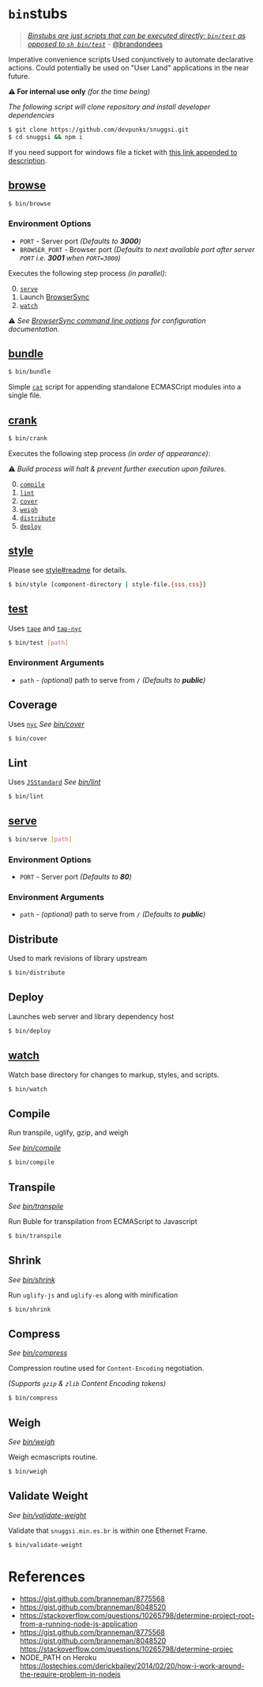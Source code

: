 # `bin`stubs

  > _[Binstubs are just scripts that can be executed directly: `bin/test` as opposed to `sh bin/test`](https://github.com/devpunks/snuggsi/pull/175#issuecomment-405039811)_ - [@brandondees](https://github.com/brandondees)

  Imperative convenience scripts Used conjunctively to automate declarative actions.
  Could potentially be used on "User Land" applications in the near future.

  **⚠️ For internal use only** _(for the time being)_
  
  _The following script will clone repository and install developer dependencies_

```bash
$ git clone https://github.com/devpunks/snuggsi.git
$ cd snuggsi && npm i
```


If you need support for windows file a ticket with [this link appended to description](http://tldp.org/LDP/abs/html/dosbatch.html).


## [browse](browse)

```bash
$ bin/browse
```


### Environment Options

  - `PORT` - Server port _(Defaults to **3000**)_
  - `BROWSER_PORT` - Browser port _(Defaults to next available port after server `PORT` i.e. **3001** when `PORT=3000`)_

  Executes the following step process _(in parallel)_:

  0. [`serve`](#serve)
  1. Launch [BrowserSync](https:/browsersync.io)
  2. [`watch`](#watch)

  ⚠️  _See [BrowserSync command line options](https://browsersync.io/docs/options) for configuration documentation._


## [bundle](bundle)

```bash
$ bin/bundle
```

  Simple [`cat`](https://en.wikipedia.org/wiki/Cat_(Unix)) script for appending standalone ECMASCript modules into a single file.


## [crank](crank)

```bash
$ bin/crank
```

  Executes the following step process _(in order of appearance)_:

  ⚠️  _Build process will halt & prevent further execution upon failures._

  0. [`compile`](#compile)
  1. [`lint`](#lint)
  2. [`cover`](#coverage)
  3. [`weigh`](#weigh)
  4. [`distribute`](#distribute)
  5. [`deploy`](#deploy)


## [style](style)

Please see [style#readme](/style#readme) for details.
```bash
$ bin/style [component-directory | style-file.{sss,css}]
```


## [test](test)

Uses [`tape`](https://github.com/substack/tape)
and [`tap-nyc`](https://github.com/MegaArman/tap-nyc)

```bash
$ bin/test [path]
```

### Environment Arguments

  - `path` - _(optional)_ path to serve from `/` _(Defaults to **public**)_


## Coverage

Uses
[`nyc`](https://github.com/istanbuljs/nyc)
_See [bin/cover](cover)_

```bash
$ bin/cover
```


## Lint

Uses
[`JSStandard`](https://github.com/feross/standard)
_See [bin/lint](lint)_

```bash
$ bin/lint
```


## [serve](serve)

```bash
$ bin/serve [path]
```

### Environment Options

  - `PORT` - Server port _(Defaults to **80**)_


### Environment Arguments

  - `path` - _(optional)_ path to serve from `/` _(Defaults to **public**)_


## Distribute

Used to mark revisions of library upstream

```bash
$ bin/distribute
```


## Deploy

Launches web server and library dependency host

```bash
$ bin/deploy
```


## [watch](watch)

  Watch base directory for changes to markup, styles, and scripts.


```bash
$ bin/watch
```


## Compile
Run transpile, uglify, gzip, and weigh

_See [bin/compile](compile)_

```bash
$ bin/compile
```


## Transpile

_See [bin/transpile](transpile)_

Run Buble for transpilation from ECMAScript to Javascript
```bash
$ bin/transpile
```


## Shrink

_See [bin/shrink](shrink)_

Run `uglify-js` and `uglify-es` along with minification
```bash
$ bin/shrink
```


## Compress

_See [bin/compress](compress)_

Compression routine used for `Content-Encoding`
negotiation.

_(Supports `gzip` & `zlib` Content Encoding tokens)_
```bash
$ bin/compress
```


## Weigh

_See [bin/weigh](weigh)_

Weigh ecmascripts routine.
```bash
$ bin/weigh
```


## Validate Weight

_See [bin/validate-weight](validate-weight)_

Validate that `snuggsi.min.es.br` is within one Ethernet Frame.

```bash
$ bin/validate-weight
```


# References

  - https://gist.github.com/branneman/8775568
  - https://gist.github.com/branneman/8048520
  - https://stackoverflow.com/questions/10265798/determine-project-root-from-a-running-node-js-application
  - https://gist.github.com/branneman/8775568 https://gist.github.com/branneman/8048520 https://stackoverflow.com/questions/10265798/determine-projec
  - NODE_PATH on Heroku https://lostechies.com/derickbailey/2014/02/20/how-i-work-around-the-require-problem-in-nodejs
